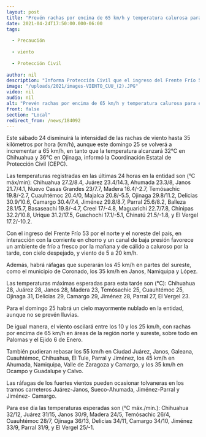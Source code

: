 ```yaml
---
layout: post
title: "Prevén rachas por encima de 65 km/h y temperatura calurosa para este domingo"
date: 2021-04-24T17:50:00.000-06:00
tags:
  
  - Precaución
  
  - viento
  
  - Protección Civil
  
author: nil
description: "Informa Protección Civil que el ingreso del Frente Frío 53 trae un cielo mayormente nublado y varios municipios rebasarán los 30°C; durante este sábado 24 de abril la intensidad del viento disminuye a 35 km/h"
image: "/uploads/2021/images-VIENTO_CUU_(2).JPG"
video: nil
audio: nil
alt: "Prevén rachas por encima de 65 km/h y temperatura calurosa para este domingo"
front: false
section: "Local"
redirect_from: /news/184092
---
```


Este sábado 24 disminuirá la intensidad de las rachas de viento hasta 35 kilómetros por hora (km/h), aunque este domingo 25 se volverá a incrementar a 65 km/h, en tanto que la temperatura alcanzará 32°C en Chihuahua y 36°C en Ojinaga, informó la Coordinación Estatal de Protección Civil (CEPC).

 

Las temperaturas registradas en las últimas 24 horas en la entidad son (°C máx/min): Chihuahua 27.2/8.4, Juárez 23.4/14.3, Ahumada 23.3/8, Janos 21.7/4.1, Nuevo Casas Grandes 23/7.7, Madera 16.4/-2.7, Temósachic 19.8/-2.7, Cuauhtémoc 20.4/0, Majalca 20.8/-5.5, Ojinaga 29.8/11.2, Delicias 30.9/10.6, Camargo 30.4/7.4, Jiménez 29.8/8.7, Parral 25.6/8.2, Balleza 28.1/5.7, Basaseachi 19.8/-4.7, Creel 17/-4.8, Maguarichi 22.7/7.8, Chínipas 32.2/10.8, Urique 31.2/17.5, Guachochi 17.1/-5.1, Chinatú 21.5/-1.8, y El Vergel 17.2/-10.2.

 

Con el ingreso del Frente Frío 53 por el norte y el noreste del país, en interacción con la corriente en chorro y un canal de baja presión favorece un ambiente de frío a fresco por la mañana y de cálido a caluroso por la tarde, con cielo despejado, y viento de 5 a 20 km/h.

 

Además, habrá ráfagas que superarán los 45 km/h en partes del sureste, como el municipio de Coronado, los 35 km/h en Janos, Namiquipa y López.

 

Las temperaturas máximas esperadas para esta tarde son (°C): Chihuahua 28, Juárez 28, Janos 28, Madera 23, Temósachic 25, Cuauhtémoc 25, Ojinaga 31, Delicias 29, Camargo 29, Jiménez 28, Parral 27, El Vergel 23.

 

Para el domingo 25 habrá un cielo mayormente nublado en la entidad, aunque no se prevén lluvias.

 

De igual manera, el viento oscilará entre los 10 y los 25 km/h, con rachas por encima de 65 km/h en áreas de la región norte y sureste, sobre todo en Palomas y el Ejido 6 de Enero.

 

También pudieran rebasar los 55 km/h en Ciudad Juárez, Janos, Galeana, Cuauhtémoc, Chihuahua, El Tule, Parral y Jiménez, los 45 km/h en Ahumada, Namiquipa, Valle de Zaragoza y Camargo, y los 35 km/h en Ocampo y Guadalupe y Calvo.

 

Las ráfagas de los fuertes vientos pueden ocasionar tolvaneras en los tramos carreteros Juárez-Janos, Sueco-Ahumada, Jiménez-Parral y Jiménez- Camargo.

 

Para ese día las temperaturas esperadas son (°C máx./mín.): Chihuahua 32/12, Juárez 31/15, Janos 30/9, Madera 24/5, Temósachic 26/4, Cuauhtémoc 28/7, Ojinaga 36/13, Delicias 34/11, Camargo 34/10, Jiménez 33/9, Parral 31/9, y El Vergel 25/-1.